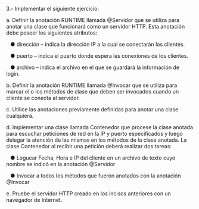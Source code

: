3.- Implementar el siguiente ejercicio:

a. Definir la anotación RUNTIME llamada @Servidor que se utiliza para anotar una clase que funcionará como un servidor HTTP. Esta anotación debe poseer los siguientes atributos:

&ensp; ● dirección – indica la dirección IP a la cual se conectarán los clientes.

&ensp; ● puerto – indica el puerto donde espera las conexiones de los clientes.

&ensp; ● archivo – indica el archivo en el que se guardará la información de login.

b. Definir la anotación RUNTIME llamada @Invocar que se utiliza para marcar el o los métodos de clase que deben ser invocados cuando un cliente se conecta al servidor.

c. Utilice las anotaciones previamente definidas para anotar una clase cualquiera.

d. Implementar una clase llamada Contenedor que procese la clase anotada para escuchar peticiones de red en la IP y puerto especificados y luego delegar la atención de las mismas en los métodos de la clase anotada. La clase Contenedor al recibir una petición deberá realizar dos tareas:

&ensp; ● Loguear Fecha, Hora e IP del cliente en un archivo de texto cuyo nombre se indicó en la anotación @Servidor

&ensp; ● Invocar a todos los métodos que fueron anotados con la anotación @Invocar

e. Pruebe el servidor HTTP creado en los incisos anteriores con un navegador de Internet.